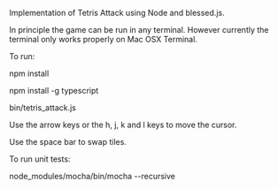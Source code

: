 Implementation of Tetris Attack using Node and blessed.js.

In principle the game can be run in any terminal. However currently the terminal only works properly on Mac OSX Terminal.

To run:

  npm install

  npm install -g typescript

  bin/tetris_attack.js

Use the arrow keys or the h, j, k and l keys to move the cursor.

Use the space bar to swap tiles.

To run unit tests:

node_modules/mocha/bin/mocha --recursive

